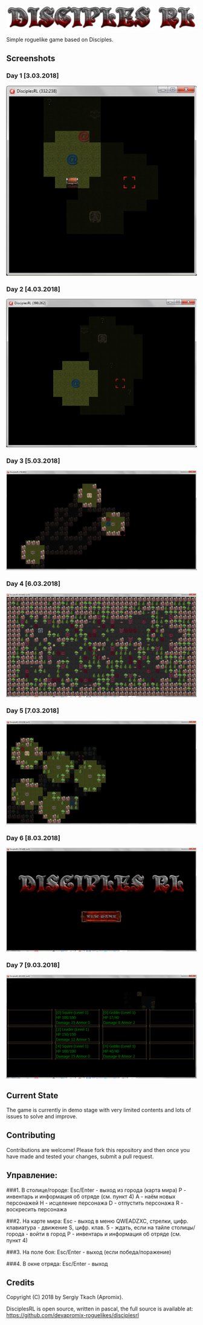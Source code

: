 ![screenshot](https://github.com/devapromix-roguelikes/disciplesrl/blob/master/resources/disciplesrl.png)


Simple roguelike game based on Disciples.

## Screenshots
### Day 1 [3.03.2018]

![screenshot](https://github.com/devapromix-roguelikes/disciplesrl/blob/master/screenshots/screenshot_day_1.png)


### Day 2 [4.03.2018]

![screenshot](https://github.com/devapromix-roguelikes/disciplesrl/blob/master/screenshots/screenshot_day_2.png)


### Day 3 [5.03.2018]

![screenshot](https://github.com/devapromix-roguelikes/disciplesrl/blob/master/screenshots/screenshot_day_3.png)


### Day 4 [6.03.2018]

![screenshot](https://github.com/devapromix-roguelikes/disciplesrl/blob/master/screenshots/screenshot_day_4.png)

### Day 5 [7.03.2018]

![screenshot](https://github.com/devapromix-roguelikes/disciplesrl/blob/master/screenshots/screenshot_day_5.png)

### Day 6 [8.03.2018]

![screenshot](https://github.com/devapromix-roguelikes/disciplesrl/blob/master/screenshots/screenshot_day_6.png)

### Day 7 [9.03.2018]

![screenshot](https://github.com/devapromix-roguelikes/disciplesrl/blob/master/screenshots/screenshot_day_7.png)

## Current State
The game is currently in demo stage with very limited contents and lots of issues to solve and improve.

## Contributing
Contributions are welcome! Please fork this repository and then once you have made and tested your changes, submit a pull request.

## Управление:
###1. В столице/городе:
	Esc/Enter - выход из города (карта мира)
	P - инвентарь и информация об отряде (см. пункт 4)
	A - наём новых персонажей
	H - исцеление персонажа
	D - отпустить персонажа
	R - воскресить персонажа
	
###2. На карте мира:
	Esc - выход в меню
	QWEADZXC, стрелки, цифр. клавиатура - движение
	S, цифр. клав. 5 - ждать, если на тайле столицы/города - войти в город
	P - инвентарь и информация об отряде (см. пункт 4)
	
###3. На поле боя:
	Esc/Enter - выход (если победа/поражение)
	
###4. В окне отряда:
	Esc/Enter - выход

## Credits
Copyright (C) 2018 by Sergiy Tkach (Apromix).

DisciplesRL is open source, written in pascal, the full source is available at:
https://github.com/devapromix-roguelikes/disciplesrl